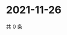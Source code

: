 # 2021-11-26

共 0 条

<!-- BEGIN WEIBO -->
<!-- 最后更新时间 Fri Nov 26 2021 03:09:28 GMT+0800 (China Standard Time) -->

<!-- END WEIBO -->
